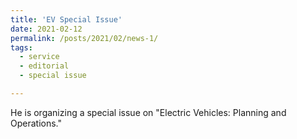 ```yaml
---
title: 'EV Special Issue'
date: 2021-02-12
permalink: /posts/2021/02/news-1/
tags:
  - service
  - editorial
  - special issue

---
```


He is organizing a special issue on "Electric Vehicles: Planning and Operations."